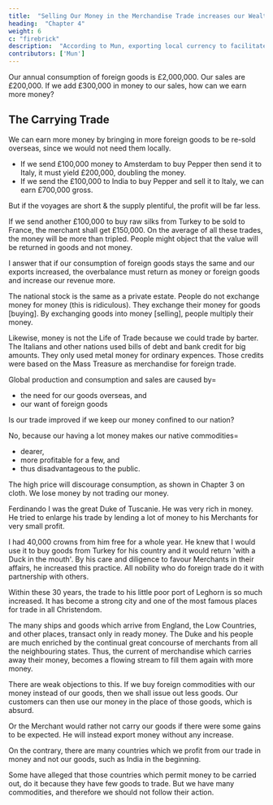 ```yaml
---
title:  "Selling Our Money in the Merchandise Trade increases our Wealth"
heading:  "Chapter 4"
weight: 6
c: "firebrick"
description:  "According to Mun, exporting local currency to facilitate foreign trade increases national wealth"
contributors: ['Mun']
---
```



Our annual consumption of foreign goods is £2,000,000. Our sales are £200,000. If we add £300,000 in money to our sales, how can we earn more money?


## The Carrying Trade

We can earn more money by bringing in more foreign goods to be re-sold overseas, since we would not need them locally. 
- If we send £100,000 money to Amsterdam to buy Pepper then send it to Italy, it must yield £200,000, doubling the money.
- If we send the £100,000 to India to buy Pepper and sell it to Italy, we can earn £700,000 gross.

But if the voyages are short & the supply plentiful, the profit will be far less.

If we send another £100,000 to buy raw silks from Turkey to be sold to France, the merchant shall get £150,000. On the average of all these trades, the money will be more than tripled. People might object that the value will be returned in goods and not money.

I answer that if our consumption of foreign goods stays the same and our exports increased, the overbalance must return as money or foreign goods and increase our revenue more.

The national stock is the same as a private estate. People do not exchange money for money (this is ridiculous). They exchange their money for goods [buying]. By exchanging goods into money [selling], people multiply their money. <!-- They turn their estates into money, because those who have goods cannot want money. -->

Likewise, money is not the Life of Trade because we could trade by barter. The Italians and other nations used bills of debt and bank credit for big amounts. They only used metal money for ordinary expences. Those credits were based on the Mass Treasure as merchandise for foreign trade.

Global production and consumption and sales are caused by= 
- the need for our goods overseas, and
- our want of foreign goods

Is our trade improved if we keep our money confined to our nation?

No, because our having a lot money makes our native commodities= 
- dearer,
- more profitable for a few, and
- thus disadvantageous to the public.

The high price will discourage consumption, as shown in Chapter 3 on cloth. We lose money by not trading our money.



Ferdinando I was the great Duke of Tuscanie. He was very rich in money. He tried to enlarge his trade by lending a lot of money to his Merchants for very small profit.

I had 40,000 crowns from him free for a whole year. He knew that I would use it to buy goods from Turkey for his country and it would return 'with a Duck in the mouth'. By his care and diligence to favour Merchants in their affairs, he increased this practice. All nobility who do foreign trade do it with partnership with others.

Within these 30 years, the trade to his little poor port of Leghorn is so much increased. It has become a strong city and one of the most famous places for trade in all Christendom.

The many ships and goods which arrive from England, the Low Countries, and other places, transact only in ready money. The Duke and his people are much enriched by the continual great concourse of merchants from all the neighbouring states. Thus, the current of merchandise which carries away their money, becomes a flowing stream to fill them again with more money.

<!-- They may carry this away freely at all times, to the incredible advantage of the Duke and his subjects.
They .
They bring their princes plenty of money daily to supply their wants of those goods. -->

There are weak objections to this. If we buy foreign commodities with our money instead of our goods, then we shall issue out less goods. Our customers can then use our money in the place of those goods, which is absurd.

Or the Merchant would rather not carry our goods if there were some gains to be expected.
He will instead export money without any increase.

On the contrary, there are many countries which we profit from our trade in money and not our goods, such as India in the beginning.

Some have alleged that those countries which permit money to be carried out, do it because they have few goods to trade. But we have many commodities, and therefore we should not follow their action.
